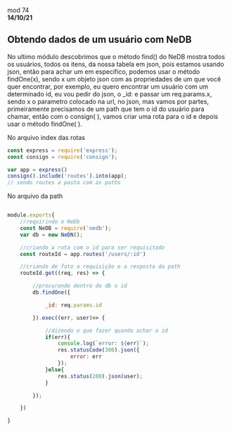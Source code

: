 mod 74 <br>
**14/10/21**

<h2>Obtendo dados de um usuário com NeDB</h2>

No ultimo módulo descobrimos que o método find() do NeDB mostra todos os usuários, todos os itens, da nossa tabela em json, pois estamos usando json, então para achar um em especifico, podemos usar o método findOne(x), sendo x um objeto json com as propriedades de um que você quer encontrar, por exemplo, eu quero encontrar um usuário com um determinado id, eu vou pedir do json, o _id: e passar um req.params.x, sendo x o parametro colocado na url, no json, mas vamos por partes, primeiramente precisamos de um path que tem o id do usuário para chamar, então com o 
consign( ), vamos criar uma rota para o id e depois usar o método findOne( ).

No arquivo index das rotas
~~~js
const express = require('express');
const consign = require('consign');

var app = express()
consign().include('routes').into(app);
// sendo routes a pasta com as paths

~~~

No arquivo da path
~~~js

module.exports{
    //requirindo o NeDb
    const NeDB = require('nedb');
    var db = new NeDN();

    //criando a rota com o id para ser requisitado
    const routeId = app.routes('/users/:id')

    //criando de fato a requisição e a resposta da path
    routeId.get((req, res) => {

        //procurando dentro do db o id
        db.findOne({

            _id: req.params.id

        }).exec((err, user)=> {

            //dizendo o que fazer quando achar o id
            if(err){
                console.log(`error: ${err}`);
                res.statusCode(300).json({
                    error: err
                });
            }else{
                res.status(200).json(user);
            }

        }); 

    })

}
~~~